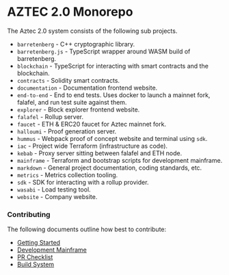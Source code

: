 # AZTEC 2.0 Monorepo

The Aztec 2.0 system consists of the following sub projects.

- `barretenberg` - C++ cryptographic library.
- `barretenberg.js` - TypeScript wrapper around WASM build of barretenberg.
- `blockchain` - TypeScript for interacting with smart contracts and the blockchain.
- `contracts` - Solidity smart contracts.
- `documentation` - Documentation frontend website.
- `end-to-end` - End to end tests. Uses docker to launch a mainnet fork, falafel, and run test suite against them.
- `explorer` - Block explorer frontend website.
- `falafel` - Rollup server.
- `faucet` - ETH & ERC20 faucet for Aztec mainnet fork.
- `halloumi` - Proof generation server.
- `hummus` - Webpack proof of concept website and terminal using `sdk`.
- `iac` - Project wide Terraform (infrastructure as code).
- `kebab` - Proxy server sitting between falafel and ETH node.
- `mainframe` - Terraform and bootstrap scripts for development mainframe.
- `markdown` - General project documentation, coding standards, etc.
- `metrics` - Metrics collection tooling.
- `sdk` - SDK for interacting with a rollup provider.
- `wasabi` - Load testing tool.
- `website` - Company website.

### Contributing

The following documents outline how best to contribute:

- [Getting Started](./markdown/getting_started.md)
- [Development Mainframe](./mainframe/README.md)
- [PR Checklist](./markdown/pr_checklist.md)
- [Build System](./markdown/build_system.md)
